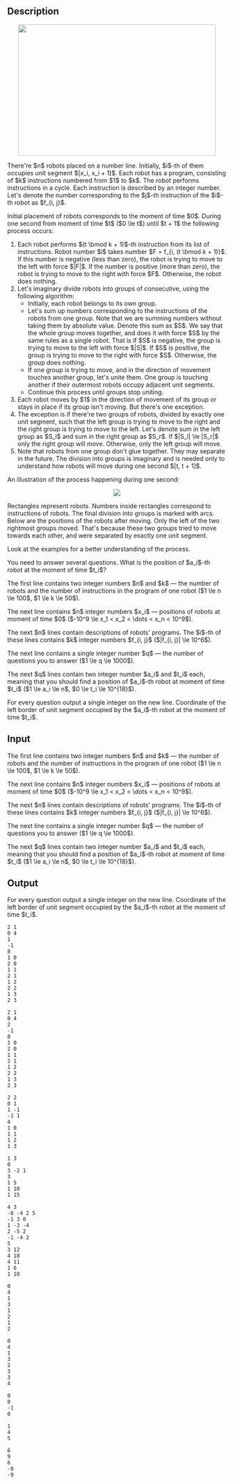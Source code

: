 ## Description

<div><center> <img class="tex-graphics" height="302px" src="file://ekaWOUQu.png" style="max-width: 100.0%;max-height: 100.0%;" width="454px"> </center><p>There're $n$ robots placed on a number line. Initially, $i$-th of them occupies unit segment $[x_i, x_i + 1]$. Each robot has a program, consisting of $k$ instructions numbered from $1$ to $k$. The robot performs instructions in a cycle. Each instruction is described by an integer number. Let's denote the number corresponding to the $j$-th instruction of the $i$-th robot as $f_{i, j}$.</p><p>Initial placement of robots corresponds to the moment of time $0$. During one second from moment of time $t$ ($0 \le t$) until $t + 1$ the following process occurs: </p><ol> <li> Each robot performs $(t \bmod k + 1)$-th instruction from its list of instructions. Robot number $i$ takes number $F = f_{i, (t \bmod k + 1)}$. If this number is negative (less than zero), the robot is trying to move to the left with force $|F|$. If the number is positive (more than zero), the robot is trying to move to the right with force $F$. Otherwise, the robot does nothing. </li><li> Let's imaginary divide robots into groups of consecutive, using the following algorithm: <ul> <li> Initially, each robot belongs to its own group. </li><li> Let's sum up numbers corresponding to the instructions of the robots from one group. Note that we are summing numbers without taking them by absolute value. Denote this sum as $S$. We say that the whole group moves together, and does it with force $S$ by the same rules as a single robot. That is if $S$ is negative, the group is trying to move to the left with force $|S|$. If $S$ is positive, the group is trying to move to the right with force $S$. Otherwise, the group does nothing. </li><li> If one group is trying to move, and in the direction of movement touches another group, let's unite them. One group is touching another if their outermost robots occupy adjacent unit segments. </li><li> Continue this process until groups stop uniting. </li></ul> </li><li> Each robot moves by $1$ in the direction of movement of its group or stays in place if its group isn't moving. But there's one exception. </li><li> The exception is if there're two groups of robots, divided by exactly one unit segment, such that the left group is trying to move to the right and the right group is trying to move to the left. Let's denote sum in the left group as $S_l$ and sum in the right group as $S_r$. If $|S_l| \le |S_r|$ only the right group will move. Otherwise, only the left group will move. </li><li> Note that robots from one group don't glue together. They may separate in the future. The division into groups is imaginary and is needed only to understand how robots will move during one second $[t, t + 1]$. </li></ol><p>An illustration of the process happening during one second: </p><center> <img class="tex-graphics" src="file://oQqzDepR.png" style="max-width: 100.0%;max-height: 100.0%;"> </center><p>Rectangles represent robots. Numbers inside rectangles correspond to instructions of robots. The final division into groups is marked with arcs. Below are the positions of the robots after moving. Only the left of the two rightmost groups moved. That's because these two groups tried to move towards each other, and were separated by exactly one unit segment.</p><p>Look at the examples for a better understanding of the process.</p><p>You need to answer several questions. What is the position of $a_i$-th robot at the moment of time $t_i$?</p></div><div class="input-specification"><p>The first line contains two integer numbers $n$ and $k$&nbsp;— the number of robots and the number of instructions in the program of one robot ($1 \le n \le 100$, $1 \le k \le 50$).</p><p>The next line contains $n$ integer numbers $x_i$&nbsp;— positions of robots at moment of time $0$ ($-10^9 \le x_1 &lt; x_2 &lt; \dots &lt; x_n &lt; 10^9$).</p><p>The next $n$ lines contain descriptions of robots' programs. The $i$-th of these lines contains $k$ integer numbers $f_{i, j}$ ($|f_{i, j}| \le 10^6$).</p><p>The next line contains a single integer number $q$&nbsp;— the number of questions you to answer ($1 \le q \le 1000$).</p><p>The next $q$ lines contain two integer number $a_i$ and $t_i$ each, meaning that you should find a position of $a_i$-th robot at moment of time $t_i$ ($1 \le a_i \le n$, $0 \le t_i \le 10^{18}$).</p></div><div class="output-specification"><p>For every question output a single integer on the new line. Coordinate of the left border of unit segment occupied by the $a_i$-th robot at the moment of time $t_i$.</p></div>

## Input

<p>The first line contains two integer numbers $n$ and $k$&nbsp;— the number of robots and the number of instructions in the program of one robot ($1 \le n \le 100$, $1 \le k \le 50$).</p><p>The next line contains $n$ integer numbers $x_i$&nbsp;— positions of robots at moment of time $0$ ($-10^9 \le x_1 &lt; x_2 &lt; \dots &lt; x_n &lt; 10^9$).</p><p>The next $n$ lines contain descriptions of robots' programs. The $i$-th of these lines contains $k$ integer numbers $f_{i, j}$ ($|f_{i, j}| \le 10^6$).</p><p>The next line contains a single integer number $q$&nbsp;— the number of questions you to answer ($1 \le q \le 1000$).</p><p>The next $q$ lines contain two integer number $a_i$ and $t_i$ each, meaning that you should find a position of $a_i$-th robot at moment of time $t_i$ ($1 \le a_i \le n$, $0 \le t_i \le 10^{18}$).</p>

## Output

<p>For every question output a single integer on the new line. Coordinate of the left border of unit segment occupied by the $a_i$-th robot at the moment of time $t_i$.</p>





```input1
2 1
0 4
1
-1
8
1 0
2 0
1 1
2 1
1 2
2 2
1 3
2 3
```




```input2
2 1
0 4
2
-1
8
1 0
2 0
1 1
2 1
1 2
2 2
1 3
2 3
```




```input3
2 2
0 1
1 -1
-1 1
4
1 0
1 1
1 2
1 3
```




```input4
1 3
0
3 -2 1
3
1 5
1 10
1 15
```




```input5
4 3
-8 -4 2 5
-1 3 0
1 -3 -4
2 -5 2
-1 -4 2
5
3 12
4 18
4 11
1 6
1 10
```




```output1
0
4
1
3
1
2
1
2
```




```output2
0
4
1
3
2
3
3
4
```




```output3
0
0
-1
0
```




```output4
1
4
5
```




```output5
6
9
6
-8
-9
```


